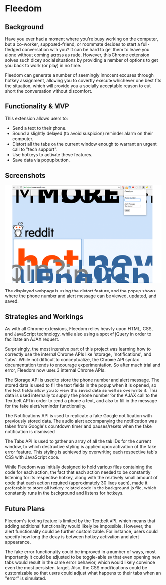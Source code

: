 # Fleedom

## Background

Have you ever had a moment where you're busy working on the computer, but a co-worker, supposed-friend, or roommate decides to start a full-fledged conversation with you?  It can be hard to get them to leave you alone without coming across as rude.  However, this Chrome extension solves such dicey social situations by providing a number of options to get you back to work (or play) in no time.

Fleedom can generate a number of seemingly innocent excuses through hotkey assignment, allowing you to covertly execute whichever one best fits the situation, which will provide you a socially acceptable reason to cut short the conversation without discomfort.  

## Functionality & MVP

This extension allows users to:

  - Send a text to their phone.
  - Sound a slightly delayed (to avoid suspicion) reminder alarm on their computer.
  - Distort all the tabs on the current window enough to warrant an urgent call to "tech support".
  - Use hotkeys to activate these features.
  - Save data via popup button.

## Screenshots

![fleedom_screenshot](fleedom_screenshot2.png)

The displayed webpage is using the distort feature, and the popup shows where the phone number and alert message can be viewed, updated, and saved.

## Strategies and Workings

As with all Chrome extensions, Fleedom relies heavily upon HTML, CSS, and JavaScript technology, while also using a spot of jQuery in order to facilitate an AJAX request.

Surprisingly, the most intensive part of this project was learning how to correctly use the internal Chrome APIs like 'storage', 'notifications', and 'tabs'.  While not difficult to conceptualize, the Chrome API syntax documentation tends to encourage experimentation.  So after much trial and error, Fleedom now uses 3 internal Chrome APIs.

The Storage API is used to store the phone number and alert message.  The stored data is used to fill the text fields in the popup when it is opened, so the text fields allow you to view the saved data as well as overwrite it.  This data is used internally to supply the phone number for the AJAX call to the Textbelt API in order to send a phone a text, and also to fill in the message for the fake alert/reminder functionality.

The Notifications API is used to replicate a fake Google notification with previously stored data.  The audio alert accompanying the notification was taken from Google's countdown timer and pauses/resets when the fake notification is dismissed.

The Tabs API is used to gather an array of all the tab IDs for the current window, to which destructive styling is applied upon activation of the fake error feature.  This styling is achieved by overwriting each respective tab's CSS with JavaScript code.

While Fleedom was initially designed to hold various files containing the code for each action, the fact that each action needed to be constantly listening for its respective hotkey, along with the relatively small amount of code that each action required (approximately 30 lines each), made it preferable to store all hotkey-related code in the background.js file, which constantly runs in the background and listens for hotkeys.

## Future Plans

Fleedom's texting feature is limited by the Textbelt API, which means that adding additional functionality would likely be impossible.  However, the alert functionality could be further customizable.  For instance, users could specify how long the delay is between hotkey activation and alert appearance.

The fake error functionality could be improved in a number of ways, most importantly it could be adjusted to be toggle-able so that even opening new tabs would result in the same error behavior, which would likely convince even the most persistent target.  Also, the CSS modifications could be customizable so that users could adjust what happens to their tabs when an "error" is simulated.
